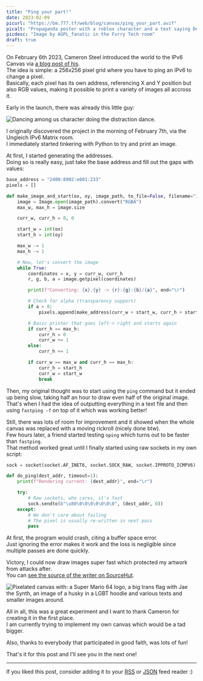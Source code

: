 ```yaml
---
title: "Ping your part!"
date: 2023-02-09
picurl: "https://bm.777.tf/web/blog/canvas/ping_your_part.avif"
picalt: "Propaganda poster with a roblox character and a text saying Defend the Canvas, Ping your Part"
picdesc: "Image by AGPL_fanatic in the Furry Tech room"
draft: true
---
```


On February 6th 2023, Cameron Steel introduced the world to the IPv6 Canvas via [a blog post of his](https://blog.tugzrida.xyz/2023/02/06/introducing-the-ipv6-canvas/).  
The idea is simple: a 256x256 pixel grid where you have to ping an IPv6 to change a pixel.  
Basically, each pixel has its own address, referencing X and Y position but also RGB values, making it possible to print a variety of images all accross it.

Early in the launch, there was already this little guy:

![Dancing among us character doing the distraction dance.](https://bm.777.tf/web/blog/canvas/amogus.gif)

I originally discovered the project in the morning of February 7th, via the Ungleich IPv6 Matrix room.  
I immediately started tinkering with Python to try and print an image.

At first, I started generating the addresses.  
Doing so is really easy, just take the base address and fill out the gaps with values:

```python
base_address = "2400:8902:e001:233"
pixels = []

def make_image_and_start(ox, oy, image_path, to_file=False, filename="image.txt"):
    image = Image.open(image_path).convert("RGBA")
    max_w, max_h = image.size

    curr_w, curr_h = 0, 0

    start_w = int(ox)
    start_h = int(oy)

    max_w -= 1
    max_h -= 1

    # Now, let's convert the image
    while True:
        coordinates = x, y = curr_w, curr_h
        r, g, b, a = image.getpixel(coordinates)

        print(f"Converting: {x},{y} -> {r}:{g}:{b}/{a}", end="\r")

        # Check for alpha (transparency support)
        if a > 0:
            pixels.append(make_address(curr_w + start_w, curr_h + start_h, r, g, b))

        # Basic printer that goes left-> right and starts again
        if curr_h == max_h:
            curr_h = 0
            curr_w += 1
        else:
            curr_h += 1

        if curr_w == max_w and curr_h == max_h:
            curr_h = start_h
            curr_w = start_w
            break
```

Then, my original thought was to start using the `ping` command but it ended up being slow, taking half an hour to draw even half of the original image.  
That's when I had the idea of outputting everything in a text file and then using `fastping -f` on top of it which was working better!

Still, there was lots of room for improvement and it showed when the whole canvas was replaced with a moving rickroll (nicely done btw).  
Few hours later, a friend started testing `oping` which turns out to be faster than `fastping`.  
That method worked great until I finally started using raw sockets in my own script:

```python
sock = socket(socket.AF_INET6, socket.SOCK_RAW, socket.IPPROTO_ICMPV6)

def do_ping(dest_addr, timeout=1):
    print(f"Rendering current: {dest_addr}", end="\r")

    try:
        # Raw sockets, who cares, it's fast
        sock.sendto(b"\x80\0\0\0\0\0\0\0", (dest_addr, 0))
    except:
        # We don't care about failing
        # The pixel is usually re-written in next pass
        pass
```

At first, the program would crash, citing a buffer space error.  
Just ignoring the error makes it work and the loss is negligible since multiple passes are done quickly.

Victory, I could now draw images super fast which protected my artwork from attacks after.  
You can [see the source of the writer on SourceHut](https://git.sr.ht/~jae/PixelPinger).

![Pixelated canvas with: a Super Mario 64 logo, a big trans flag with Jae the Synth, an image of a husky in a LGBT hoodie and various texts and smaller images around.](https://bm.777.tf/web/blog/canvas/canvas.png)

All in all, this was a great experiment and I want to thank Cameron for creating it in the first place.  
I am currently trying to implement my own canvas which would be a tad bigger.

Also, thanks to everybody that participated in good faith, was lots of fun!

That's it for this post and I'll see you in the next one!

---

If you liked this post, consider adding it to your [RSS](/blog/index.xml) or [JSON](/blog/index.json) feed reader :)
